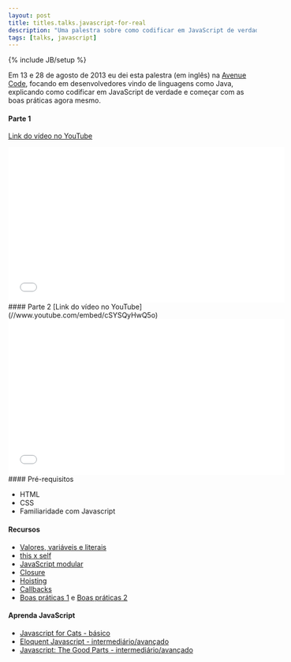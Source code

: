 ```yaml
---
layout: post
title: titles.talks.javascript-for-real
description: "Uma palestra sobre como codificar em JavaScript de verdade e começar com as boas práticas agora mesmo."
tags: [talks, javascript]
---
```

{% include JB/setup %}

Em 13 e 28 de agosto de 2013 eu dei esta palestra (em inglês) na [Avenue Code](http://www.avenuecode.com), focando em desenvolvedores vindo de linguagens como Java, explicando como codificar em JavaScript de verdade e começar com as boas práticas agora mesmo.
<br/>
#### Parte 1
[Link do vídeo no YouTube](//www.youtube.com/embed/kV5uEoyJ-pQ)
<iframe width="560" height="315" src="//www.youtube.com/embed/kV5uEoyJ-pQ" frameborder="0" allowfullscreen="allowfullscreen"> </iframe><br/>
#### Parte 2
[Link do vídeo no YouTube](//www.youtube.com/embed/cSYSQyHwQ5o)
<iframe width="560" height="315" src="//www.youtube.com/embed/cSYSQyHwQ5o" frameborder="0" allowfullscreen="allowfullscreen"> </iframe><br/>
#### Pré-requisitos

* HTML
* CSS
* Familiaridade com Javascript

#### Recursos

* [Valores, variáveis e literais](https://developer.mozilla.org/en-US/docs/Web/JavaScript/Guide/Values,_variables,_and_literals)
* [this x self](http://tableless.com.br/javascript-entendendo-o-this/#.UhVmEGSbj_s)
* [JavaScript modular](http://www.codeproject.com/Articles/247241/Javascript-Module-Pattern)
* [Closure](http://ryanmorr.com/understanding-scope-and-context-in-javascript)
* [Hoisting](http://www.adequatelygood.com/JavaScript-Scoping-and-Hoisting.html)
* [Callbacks](http://nodebr.com/como-evitar-o-inferno-de-callbacks/)
* [Boas práticas 1](http://www.thinkful.com/learn/javascript-best-practices-1/) e [Boas práticas 2](http://www.thinkful.com/learn/javascript-best-practices-2)

#### Aprenda JavaScript

* [Javascript for Cats - básico](http://jsforcats.com)
* [Eloquent Javascript - intermediário/avançado](http://eloquentjavascript.net/contents.html)
* [Javascript: The Good Parts - intermediário/avançado](http://shop.oreilly.com/product/9780596517748.do)
